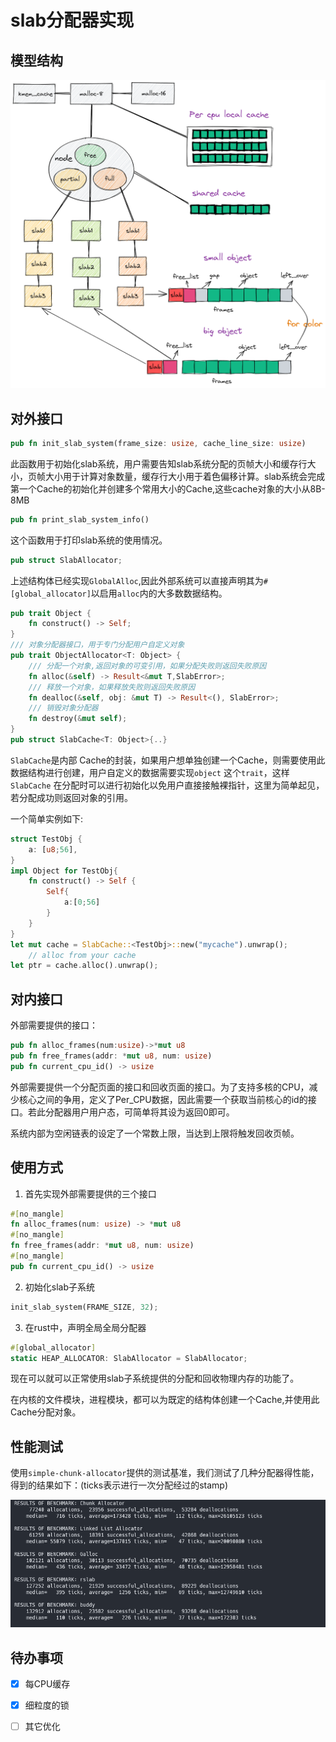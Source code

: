 # slab分配器实现

## 模型结构

![无标题-2022-10-20-1706.excalidraw](assert/rslab.png)

## 对外接口

```rust
pub fn init_slab_system(frame_size: usize, cache_line_size: usize) 
```

此函数用于初始化slab系统，用户需要告知slab系统分配的页帧大小和缓存行大小，页帧大小用于计算对象数量，缓存行大小用于着色偏移计算。slab系统会完成第一个Cache的初始化并创建多个常用大小的Cache,这些cache对象的大小从8B-8MB

```rust
pub fn print_slab_system_info()
```

这个函数用于打印slab系统的使用情况。

```rust
pub struct SlabAllocator;
```

上述结构体已经实现`GlobalAlloc`,因此外部系统可以直接声明其为`#[global_allocator]`以启用`alloc`内的大多数数据结构。

```rust
pub trait Object {
    fn construct() -> Self;
}
/// 对象分配器接口，用于专门分配用户自定义对象
pub trait ObjectAllocator<T: Object> {
    /// 分配一个对象,返回对象的可变引用，如果分配失败则返回失败原因
    fn alloc(&self) -> Result<&mut T,SlabError>;
    /// 释放一个对象，如果释放失败则返回失败原因
    fn dealloc(&self, obj: &mut T) -> Result<(), SlabError>;
    /// 销毁对象分配器
    fn destroy(&mut self);
}
pub struct SlabCache<T: Object>{..}
```

`SlabCache`是内部 Cache的封装，如果用户想单独创建一个Cache，则需要使用此数据结构进行创建，用户自定义的数据需要实现`object` 这个`trait`，这样`SlabCache` 在分配时可以进行初始化以免用户直接接触裸指针，这里为简单起见，若分配成功则返回对象的引用。

一个简单实例如下:

```rust
struct TestObj {
    a: [u8;56],
}
impl Object for TestObj{
    fn construct() -> Self {
        Self{
            a:[0;56]
        }
    }
}
let mut cache = SlabCache::<TestObj>::new("mycache").unwrap();
    // alloc from your cache
let ptr = cache.alloc().unwrap();
```



## 对内接口

外部需要提供的接口：

```rust
pub fn alloc_frames(num:usize)->*mut u8
pub fn free_frames(addr: *mut u8, num: usize) 
pub fn current_cpu_id() -> usize
```

外部需要提供一个分配页面的接口和回收页面的接口。为了支持多核的CPU，减少核心之间的争用，定义了Per_CPU数据，因此需要一个获取当前核心的id的接口。若此分配器用户用户态，可简单将其设为返回0即可。

系统内部为空闲链表的设定了一个常数上限，当达到上限将触发回收页帧。

## 使用方式

1. 首先实现外部需要提供的三个接口

```rust
#[no_mangle]
fn alloc_frames(num: usize) -> *mut u8 
#[no_mangle]
fn free_frames(addr: *mut u8, num: usize) 
#[no_mangle]
pub fn current_cpu_id() -> usize
```

2. 初始化slab子系统

```rust
init_slab_system(FRAME_SIZE, 32);
```

3. 在rust中，声明全局全局分配器

```rust
#[global_allocator]
static HEAP_ALLOCATOR: SlabAllocator = SlabAllocator;
```

现在可以就可以正常使用slab子系统提供的分配和回收物理内存的功能了。

在内核的文件模块，进程模块，都可以为既定的结构体创建一个Cache,并使用此Cache分配对象。

## 性能测试

使用`simple-chunk-allocator`提供的测试基准，我们测试了几种分配器得性能，得到的结果如下：(ticks表示进行一次分配经过的stamp)

![image-20221031202910990](assert/image-20221031202910990.png)

## 待办事项

- [x] 每CPU缓存
- [x] 细粒度的锁
- [ ] 其它优化



